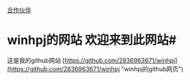 [合作伙伴](https://2836963671.github.io/合作伙伴.htm "合作伙伴")  



# winhpj的网站  欢迎来到此网站#
这是我的github网站 [https://github.com/2836963671/winhpj](https://github.com/2836963671/winhpj "winhpj的github网页")

